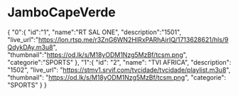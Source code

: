 # JamboCapeVerde
{
  "0":{
  "id":"1",
  "name":"RT SAL ONE",
  "description":"1501",
  "live_url":"https://lon.rtsp.me/r3ZnG6WN2HIRxPARhAirIQ/1713628621/hls/9QdykDAy.m3u8",
  "thumbnail":"https://od.lk/s/M18yODM1Nzg5MzBf/tcsm.png",
  "categorie":"SPORTS"
  },
  "1":{
  "id": "2",
  "name": "TVI AFRICA",
  "description": "1502",
  "live_url": "https://stmv1.srvif.com/tvcidade/tvcidade/playlist.m3u8",
  "thumbnail": "https://od.lk/s/M18yODM1Nzg5MzBf/tcsm.png",
  "categorie": "SPORTS"
  }
}
